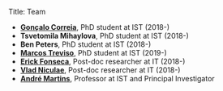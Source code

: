 Title: Team

- **[Gonçalo Correia](http://goncalomcorreia.github.io)**, PhD student at IST (2018-)
- **Tsvetomila Mihaylova**, PhD student at IST (2018-)
- **Ben Peters**, PhD student at IST (2018-)
- **[Marcos Treviso](http://mtreviso.github.io)**, PhD student at IST (2019-)
- **[Erick Fonseca](http://www.nilc.icmc.usp.br/nilc/pessoas/erickrf)**, Post-doc researcher at IT (2018-)
- **[Vlad Niculae](http://vene.ro)**, Post-doc researcher at IT (2018-)
- **[André Martins](http://andre-martins.github.io)**, Professor at IST and Principal Investigator

